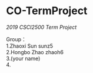# CO-TermProject
*2019 CSCI2500 Term Project*

Group：<br/>
1.Zhaoxi Sun sunz5<br/>
2.Hongbo Zhao zhaoh6<br/>
3.(your name)<br/>
4.
